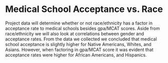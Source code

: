 # Medical School Acceptance vs. Race
Project data will determine whether or not race/ethnicity has a factor in acceptance rate to medical schools besides gpa/MCAT scores. Aside from race/ethnicity we will also look at correlations between gender and acceptance rates. From the data we collected we concluded that medical school acceptance is slightly higher for Native Americans, Whites, and Asians. However, when factoring in gpa/MCAT score it was evident that acceptance rates were higher for African Americans, and Hispanics.
